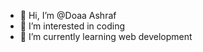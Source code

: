 - 👋 Hi, I’m @Doaa Ashraf 
- 👀 I’m interested in coding
- 🌱 I’m currently learning web development



<!---
Doaa-Taha/Doaa-Taha is a ✨ special ✨ repository because its `README.md` (this file) appears on your GitHub profile.
You can click the Preview link to take a look at your changes.
--->
